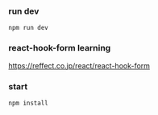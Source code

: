 
### run dev
```
npm run dev
```
### react-hook-form learning
https://reffect.co.jp/react/react-hook-form

### start
```
npm install
```